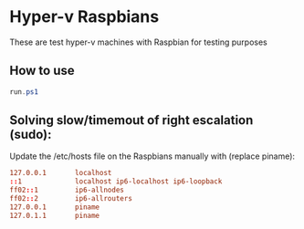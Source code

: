 # Hyper-v Raspbians
These are test hyper-v machines with Raspbian for testing purposes

## How to use
```powershell
run.ps1
```


## Solving slow/timemout of right escalation (sudo):
Update the /etc/hosts file on the Raspbians manually with (replace piname):
```conf
127.0.0.1       localhost
::1             localhost ip6-localhost ip6-loopback
ff02::1         ip6-allnodes
ff02::2         ip6-allrouters
127.0.0.1       piname
127.0.1.1       piname
```